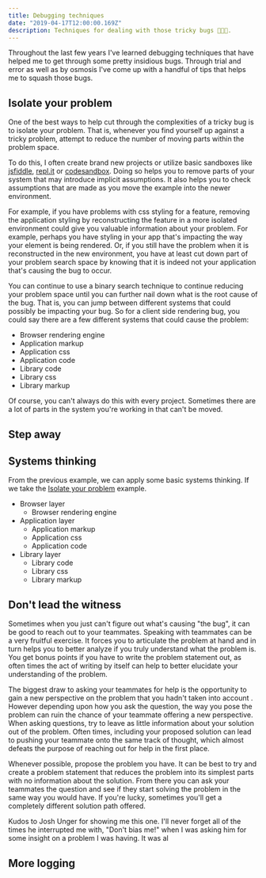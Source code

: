 ```yaml
---
title: Debugging techniques
date: "2019-04-17T12:00:00.169Z"
description: Techniques for dealing with those tricky bugs 🐛🐛🐛.
---
```


Throughout the last few years I've learned debugging techniques that have helped me to get through some pretty insidious 
bugs. Through trial and error as well as by osmosis I've come up with a handful of tips that helps me to squash those 
bugs.

## Isolate your problem

One of the best ways to help cut through the complexities of a tricky bug is to isolate your problem. That is, 
whenever you find yourself up against a tricky problem, attempt to reduce the number of moving parts within the problem 
space.

To do this, I often create brand new projects or utilize basic sandboxes like [jsfiddle](https://jsfiddle.net), 
[repl.it](https://repl.it) or [codesandbox](https://codesandbox.io). Doing so helps you to remove parts of your system
that may introduce implicit assumptions. It also helps you to check assumptions that are made as you move the example
into the newer environment.

For example, if you have problems with css styling for a feature, removing the application styling by reconstructing the 
feature in a more isolated environment could give you valuable information about your problem. For example, perhaps you 
have styling in your app that's impacting the way your element is being rendered. Or, if you still have the problem
when it is reconstructed in the new environment, you have at least cut down part of your problem search space by knowing 
that it is indeed not your application that's causing the bug to occur.

You can continue to use a binary search technique to continue reducing your problem space until you can further nail 
down what is the root cause of the bug. That is, you can jump between different systems that could possibly be impacting 
your bug. So for a client side rendering bug, you could say there are a few different systems that could cause the 
problem:

- Browser rendering engine
- Application markup
- Application css
- Application code
- Library code
- Library css
- Library markup

Of course, you can't always do this with every project. Sometimes there are a lot of parts in the system you're working
in that can't be moved.

## Step away

## Systems thinking

From the previous example, we can apply some basic systems thinking. If we take the [Isolate your problem](#isolate-your-problem)
example.

- Browser layer
    - Browser rendering engine
- Application layer
    - Application markup
    - Application css
    - Application code
- Library layer
    - Library code
    - Library css
    - Library markup

## Don't lead the witness

Sometimes when you just can't figure out what's causing "the bug", it can be good to reach out to your teammates. Speaking with
teammates can be a very fruitful exercise. It forces you to articulate the problem at hand and in turn helps you to 
better analyze if you truly understand what the problem is. You get bonus points if you have to write the problem
statement out, as often times the act of writing by itself can help to better elucidate your understanding of the problem.

The biggest draw to asking your teammates for help is the opportunity to gain a new perspective on the problem that you hadn't taken into account
. However depending upon how you ask the question, the way you pose the problem can ruin the chance of your teammate offering a new perspective. 
When asking questions, try to leave as little information about your solution out of the problem. Often times, including your
proposed solution can lead to pushing your teammate onto the same track of thought, which almost defeats the purpose of
reaching out for help in the first place.

Whenever possible, propose the problem you have. It can be best to try and create a problem statement that reduces the 
problem into its simplest parts with no information about the solution. From there you can ask your teammates the 
question and see if they start solving the problem in the same way you would have. If you're lucky, sometimes you'll get
 a completely different solution path offered.
 
Kudos to Josh Unger for showing me this one. I'll never forget all of the times he interrupted me with, "Don't bias me!" 
when I was asking him for some insight on a problem I was having. It was al

## More logging
